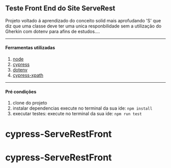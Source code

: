 ## Teste Front End do Site ServeRest

Projeto voltado á aprendizado do conceito solid mais aprofudando 'S' que diz que uma classe deve ter uma unica responbilidade 
sem a utilização do Gherkin com dotenv para afins de estudos....

---
#### Ferramentas utilizadas

1. [node](https://nodejs.org/pt/download/package-manager)
2. [cypress](https://www.cypress.io/)
3. [dotenv](https://www.npmjs.com/package/dotenv)
4. [cypress-xpath](https://www.npmjs.com/package/cypress-xpath)

---
#### Pré condições 

1. clone do projeto 
2. instalar dependencias execute no terminal da sua ide:  `npm install`
3. executar testes: execute no terminal da sua ide: `npm run test`


# cypress-ServeRestFront
# cypress-ServeRestFront
